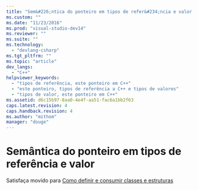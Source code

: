```yaml
---
title: "Sem&#226;ntica do ponteiro em tipos de refer&#234;ncia e valor | Microsoft Docs"
ms.custom: ""
ms.date: "11/23/2016"
ms.prod: "visual-studio-dev14"
ms.reviewer: ""
ms.suite: ""
ms.technology: 
  - "devlang-csharp"
ms.tgt_pltfrm: ""
ms.topic: "article"
dev_langs: 
  - "C++"
helpviewer_keywords: 
  - "tipos de referência, este ponteiro em C++"
  - "este ponteiro, tipos de referência a C++ e tipos de valores"
  - "tipos de valor, este ponteiro em C++"
ms.assetid: d6c15b97-8aa0-4e4f-aa51-fac6a1bb2f63
caps.latest.revision: 4
caps.handback.revision: 4
ms.author: "mithom"
manager: "douge"
---
```

# Sem&#226;ntica do ponteiro em tipos de refer&#234;ncia e valor
Satisfaça movido para [Como definir e consumir classes e estruturas](../Topic/How%20to:%20Define%20and%20Consume%20Classes%20and%20Structs%20\(C++-CLI\).md)